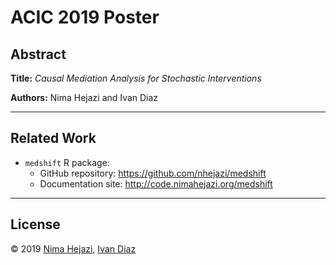 # ACIC 2019 Poster

## Abstract

**Title:** _Causal Mediation Analysis for Stochastic Interventions_

**Authors:** Nima Hejazi and Ivan Diaz


---

## Related Work

* `medshift` R package:
   * GitHub repository: https://github.com/nhejazi/medshift
   * Documentation site: http://code.nimahejazi.org/medshift

---

## License

&copy; 2019 [Nima Hejazi](https://nimahejazi.org), [Ivan Diaz]()


